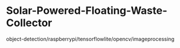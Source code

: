 # Solar-Powered-Floating-Waste-Collector
object-detection/raspberrypi/tensorflowlite/opencv/imageprocessing
